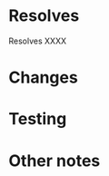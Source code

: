 <!-- Thank you for stopping by to make a pull request -->

<!-- Report security bugs to <septimus98@gmail.com>, we will review them as soon as possible -->

# Resolves

<!-- Does your pull request resolve an issue? Insert that issue number where it says "XXXX" -->

Resolves XXXX

# Changes

<!-- Describe which files you changed and why -->

# Testing

<!-- Describe which tests you performed (either manual or automatic)

# Screenshots

<!-- If any. Remove if none. -->

# Other notes

<!-- If any. Remove if none. -->